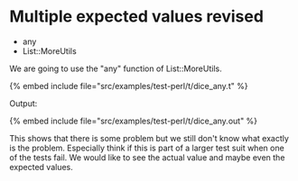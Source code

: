 # Multiple expected values revised

* any
* List::MoreUtils

We are going to use the "any" function of List::MoreUtils.

{% embed include file="src/examples/test-perl/t/dice_any.t" %}

Output:

{% embed include file="src/examples/test-perl/t/dice_any.out" %}


This shows that there is some problem but we still don't know what exactly is the problem.
Especially think if this is part of a larger test suit when one of the tests fail.
We would like to see the actual value and maybe even the expected values.



